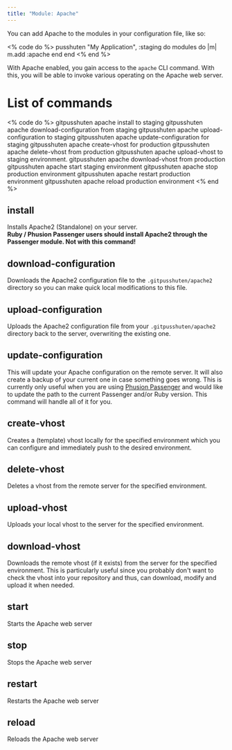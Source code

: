 ```yaml
---
title: "Module: Apache"
---
```


You can add Apache to the modules in your configuration file, like so:

<% code do %>
pusshuten "My Application", :staging do
  modules do |m|
    m.add :apache
  end
end
<% end %>

With Apache enabled, you gain access to the `apache` CLI command. With this, you will be able to invoke various operating on the Apache web server.

List of commands
================

<% code do %>
gitpusshuten apache install to staging
gitpusshuten apache download-configuration from staging
gitpusshuten apache upload-configuration to staging
gitpusshuten apache update-configuration for staging
gitpusshuten apache create-vhost for production
gitpusshuten apache delete-vhost from production
gitpusshuten apache upload-vhost to staging environment.
gitpusshuten apache download-vhost from production
gitpusshuten apache start staging environment
gitpusshuten apache stop production environment
gitpusshuten apache restart production environment
gitpusshuten apache reload production environment
<% end %>


install
-------

Installs Apache2 (Standalone) on your server.  
**Ruby / Phusion Passenger users should install Apache2 through the Passenger module. Not with this command!**


download-configuration
----------------------

Downloads the Apache2 configuration file to the `.gitpusshuten/apache2` directory so you can make quick local modifications to this file.


upload-configuration
----------------------

Uploads the Apache2 configuration file from your `.gitpusshuten/apache2` directory back to the server, overwriting the existing one.


update-configuration
--------------------

This will update your Apache configuration on the remote server. It will also create a backup of your current one in case something goes wrong. This is currently only useful when you are using [Phusion Passenger](/documentation/modules/passenger/) and would like to update the path to the current Passenger and/or Ruby version. This command will handle all of it for you.


create-vhost
------------

Creates a (template) vhost locally for the specified environment which you can configure and immediately push to the desired environment.


delete-vhost
------------

Deletes a vhost from the remote server for the specified environment.


upload-vhost
------------

Uploads your local vhost to the server for the specified environment.


download-vhost
--------------

Downloads the remote vhost (if it exists) from the server for the specified environment.
This is particularly useful since you probably don't want to check the vhost into your repository and thus, can download, modify and upload it when needed.


start
-----

Starts the Apache web server


stop
----

Stops the Apache web server


restart
-------

Restarts the Apache web server


reload
------

Reloads the Apache web server